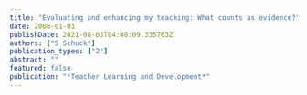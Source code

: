 ```yaml
---
title: "Evaluating and enhancing my teaching: What counts as evidence?"
date: 2008-01-01
publishDate: 2021-08-03T04:08:09.335763Z
authors: ["S Schuck"]
publication_types: ["2"]
abstract: ""
featured: false
publication: "*Teacher Learning and Development*"
---
```


